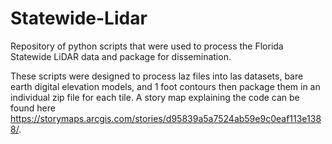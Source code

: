 # Statewide-Lidar
Repository of python scripts that were used to process the Florida Statewide LiDAR data and package for dissemination. 

These scripts were designed to process laz files into las datasets, bare earth digital elevation models, and 1 foot contours then package them in an individual zip file for each tile. 
A story map explaining the code can be found here https://storymaps.arcgis.com/stories/d95839a5a7524ab59e9c0eaf113e1388/.

